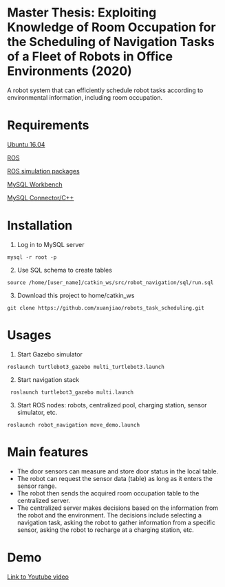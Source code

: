 # Master Thesis: Exploiting Knowledge of Room Occupation for the Scheduling of Navigation Tasks of a Fleet of Robots in Office Environments (2020)

A robot system that can efficiently schedule robot tasks according to environmental information, including room occupation.

# Requirements
[Ubuntu 16.04](https://ubuntu.com/tutorials/install-ubuntu-desktop-1604#1-overview)

[ROS](https://emanual.robotis.com/docs/en/platform/turtlebot3/quick-start/)

[ROS simulation packages](https://emanual.robotis.com/docs/en/platform/turtlebot3/simulation/)

[MySQL Workbench](https://dev.mysql.com/downloads/workbench/)

[MySQL Connector/C++](https://dev.mysql.com/doc/dev/connector-cpp/8.0/)
# Installation

1. Log in to MySQL server 

`mysql -r root -p`

2. Use SQL schema to create tables

`source /home/[user_name]/catkin_ws/src/robot_navigation/sql/run.sql`

3. Download this project to home/catkin_ws
    
    
```
git clone https://github.com/xuanjiao/robots_task_scheduling.git
```

# Usages
1.  Start Gazebo simulator

`roslaunch turtlebot3_gazebo multi_turtlebot3.launch`

2.  Start navigation stack

` roslaunch turtlebot3_gazebo multi.launch`

3.  Start ROS nodes: robots, centralized pool, charging station, sensor simulator, etc.

`roslaunch robot_navigation move_demo.launch`

# Main features
-   The door sensors can measure and store door status in the local table.
-   The robot can request the sensor data (table) as long as it enters the sensor range.
-   The robot then sends the acquired room occupation table to the centralized server.
-   The centralized server makes decisions based on the information from the robot and the environment. The decisions include selecting a navigation task, asking the robot to gather information from a specific sensor, asking the robot to recharge at a charging station, etc.

# Demo

[Link to Youtube video](https://youtu.be/Y7iX4Zc0Ej4)
